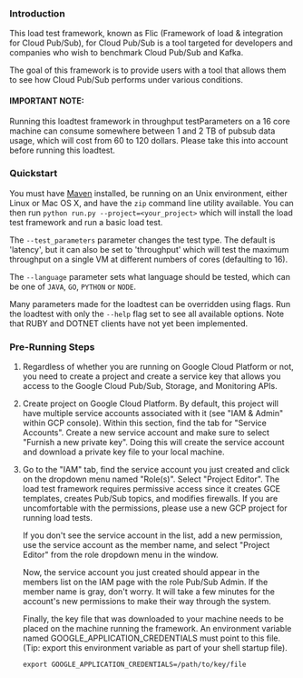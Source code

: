 ### Introduction

This load test framework, known as Flic (Framework of load & integration for
Cloud Pub/Sub), for Cloud Pub/Sub is a tool targeted for developers and
companies who wish to benchmark Cloud Pub/Sub and Kafka.

The goal of this framework is to provide users with a tool that allows them to see how Cloud Pub/Sub
performs under various conditions.

#### IMPORTANT NOTE:

Running this loadtest framework in throughput testParameters on a 16 core machine can consume somewhere between 1 and 2 TB of
pubsub data usage, which will cost from 60 to 120 dollars.  Please take this into account before running this loadtest.

### Quickstart

You must have [Maven](https://maven.apache.org/) installed, be running on an Unix environment, either Linux or Mac OS X,
and have the `zip` command line utility available.
You can then run `python run.py --project=<your_project>` which will install the load test framework and run a basic
load test.

The `--test_parameters` parameter changes the test type. The default is 'latency', but it can also be set to
'throughput' which will test the maximum throughput on a single VM at different numbers of cores (defaulting to 16).

The `--language` parameter sets what language should be tested, which can be one of `JAVA`, `GO`, `PYTHON` or `NODE`.

Many parameters made for the loadtest can be overridden using flags.  Run the loadtest with only the `--help` flag set
to see all available options.  Note that RUBY and DOTNET clients have not yet been implemented.

### Pre-Running Steps

1.  Regardless of whether you are running on Google Cloud Platform or not, you
    need to create a project and create a service key that allows you access to
    the Google Cloud Pub/Sub, Storage, and Monitoring APIs.

2.  Create project on Google Cloud Platform. By default, this project will have
    multiple service accounts associated with it (see "IAM & Admin" within GCP
    console). Within this section, find the tab for "Service Accounts". Create a
    new service account and make sure to select "Furnish a new private key".
    Doing this will create the service account and download a private key file
    to your local machine.

3.  Go to the "IAM" tab, find the service account you just created and click on
    the dropdown menu named "Role(s)". Select "Project Editor". The load test
    framework requires permissive access since it creates GCE templates,
    creates Pub/Sub topics, and modifies firewalls. If you are uncomfortable
    with the permissions, please use a new GCP project for running load tests.

    If you don't see the service account in the list, add a new permission, use
    the service account as the member name, and select "Project Editor" from the
    role dropdown menu in the window.

    Now, the service account you just created should appear in the members list
    on the IAM page with the role Pub/Sub Admin. If the member name is gray,
    don't worry. It will take a few minutes for the account's new permissions to
    make their way through the system.

    Finally, the key file that was downloaded to your machine
    needs to be placed on the machine running the framework. An environment
    variable named GOOGLE_APPLICATION_CREDENTIALS must point to this file. (Tip:
    export this environment variable as part of your shell startup file).

    `export GOOGLE_APPLICATION_CREDENTIALS=/path/to/key/file`
